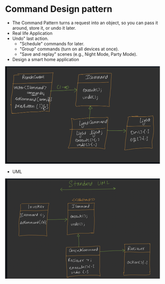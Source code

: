 # Command Design pattern

- The Command Pattern turns a request into an object, so you can pass it around, store it, or undo it later.
- Real life Application
- Undo" last action.
    - "Schedule" commands for later.
    - "Group" commands (turn on all devices at once).
    - "Save and replay" scenes (e.g., Night Mode, Party Mode).
- Design a smart home application

![image.png](Command%20Design%20pattern/image.png)

- UML

![image.png](Command%20Design%20pattern/image%201.png)